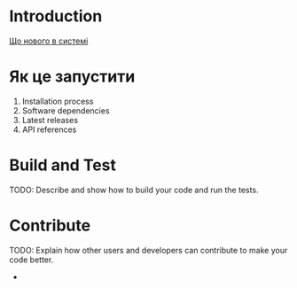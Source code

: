 ﻿# Introduction 

[Що нового в системі](releasenotes.md)

# Як це запустити
1.	Installation process
2.	Software dependencies
3.	Latest releases
4.	API references

# Build and Test
TODO: Describe and show how to build your code and run the tests. 

# Contribute
TODO: Explain how other users and developers can contribute to make your code better. 

- 